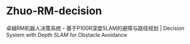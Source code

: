 # Zhuo-RM-decision
卓越RM机器人决策系统 - 基于P100R深度SLAM的避障与路径规划 | Decision System with Depth SLAM for Obstacle Avoidance
